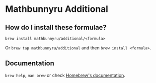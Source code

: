 # Mathbunnyru Additional

## How do I install these formulae?

`brew install mathbunnyru/additional/<formula>`

Or `brew tap mathbunnyru/additional` and then `brew install <formula>`.

## Documentation

`brew help`, `man brew` or check [Homebrew's documentation](https://docs.brew.sh).
